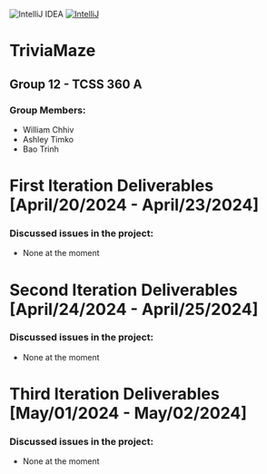 ![IntelliJ IDEA](https://img.shields.io/badge/IntelliJIDEA-000000.svg?style=for-the-badge&logo=intellij-idea&logoColor=white) [![IntelliJ](https://img.shields.io/badge/IntelliJ%20-2024.4.3-brightgreen.svg?style=flat)](https://www.jetbrains.com/idea/download/#section=windows)
# TriviaMaze
## Group 12 - TCSS 360 A
### Group Members:
- William Chhiv
- Ashley Timko
- Bao Trinh

# First Iteration Deliverables [April/20/2024 - April/23/2024]
### Discussed issues in the project:
- None at the moment

# Second Iteration Deliverables [April/24/2024 - April/25/2024]
### Discussed issues in the project:
- None at the moment

# Third Iteration Deliverables [May/01/2024 - May/02/2024]
### Discussed issues in the project:
- None at the moment
